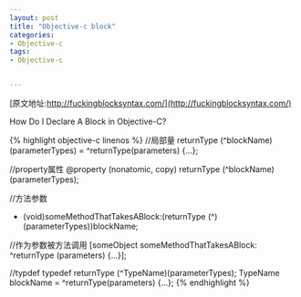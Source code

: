 ```yaml
---
layout: post
title: "Objective-c block"
categories:
- Objective-c
tags:
- Objective-c


--- 
```

[原文地址:http://fuckingblocksyntax.com/](http://fuckingblocksyntax.com/)

How Do I Declare A Block in Objective-C?  

{% highlight objective-c linenos %}
//局部量
returnType (^blockName)(parameterTypes) = ^returnType(parameters) {...};

//property属性
@property (nonatomic, copy) returnType (^blockName)(parameterTypes);

//方法参数
- (void)someMethodThatTakesABlock:(returnType (^)(parameterTypes))blockName;

//作为参数被方法调用
[someObject someMethodThatTakesABlock: ^returnType (parameters) {...}];

//typdef
typedef returnType (^TypeName)(parameterTypes);
TypeName blockName = ^returnType(parameters) {...};
{% endhighlight %}